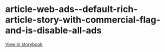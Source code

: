 # article-web-ads--default-rich-article-story-with-commercial-flag-and-is-disable-all-ads

[View in storybook](https://raw.githack.com/Independent-Digital-News-and-Media-Ltd/indy100-pwamp-sb/PR-349-sb/index.html?path=/story/article-web-ads--default-rich-article-story-with-commercial-flag-and-is-disable-all-ads)